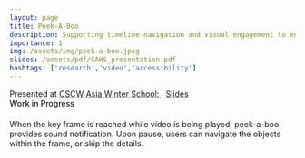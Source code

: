 ```yaml
---
layout: page
title: Peek-A-Boo
description: Supporting timeline navigation and visual engagement to enhance the information seeking experience of videos for blind and low visioned people
importance: 1
img: /assets/img/peek-a-boo.jpeg
slides: /assets/pdf/CAWS_presentation.pdf
hashtags: ['research','video','accessibility']
---
```


<div class="row ml-1 mr-1 mb-3 p-0">
    <div class="col-md-0">
        <span>Presented at</span>
        <a href="https://cscwaws2020.github.io" target="_blank"> CSCW Asia Winter School: </a>
        &nbsp;
        <a href="https://minahuh.com/assets/pdf/CAWS_presentation.pdf" target="_blank">   <i class="fas fa-chalkboard"></i> Slides</a>
    </div>
</div>

<div  style="display: flex; justify-content: space-between; font-weight: 500; margin-bottom: 20px"> 
    <span>Work in Progress</span>
</div>

<div class="row justify-content-md-center">
    <div class="col-sm-6 justify-content-md-center">
        <img class="img-fluid rounded z-depth-1" src="{{ '/assets/img/peek-a-boo.jpeg' | relative_url }}" alt="" title="Flow of how SinkDaT detects and translate Sin-Ko words"/>
    </div>
</div>
<div class="caption">
    When the key frame is reached while video is being played, peek-a-boo provides sound notification. Upon pause, users can navigate the objects within the frame, or skip the details.
</div>
